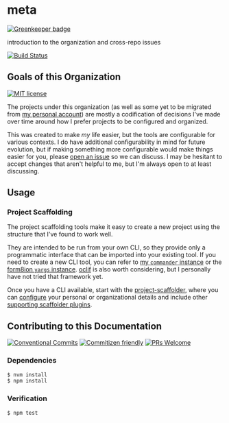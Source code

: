# meta

[![Greenkeeper badge](https://badges.greenkeeper.io/form8ion/meta.svg)](https://greenkeeper.io/)

introduction to the organization and cross-repo issues

<!-- status badges -->
[![Build Status][ci-badge]][ci-link]

## Goals of this Organization

<!-- consumer badges -->
[![MIT license][license-badge]][license-link]

The projects under this organization (as well as some yet to be migrated from
[my personal account](https://github.com/travi)) are mostly a codification of
decisions I've made over time around how I prefer projects to be configured and
organized.

This was created to make _my_ life easier, but the tools are configurable for
various contexts. I do have additional configurability in mind for future
evolution, but if making something more configurable would make things easier
for you, please [open an issue](https://github.com/form8ion/meta/issues/new) so
we can discuss. I may be hesitant to accept changes that aren't helpful to me,
but I'm always open to at least discussing.

## Usage

### Project Scaffolding

The project scaffolding tools make it easy to create a new project using the
structure that I've found to work well.

They are intended to be run from your own CLI, so they provide only a
programmatic interface that can be imported into your existing tool. If you
need to create a new CLI tool, you can refer to
[my `commander` instance](https://github.com/travi/cli) or the
[form8ion `yargs` instance](https://github.com/form8ion/utils-cli).
[oclif](https://www.npmjs.com/package/oclif) is also worth considering, but I
personally have not tried that framework yet.

Once you have a CLI available, start with the
[project-scaffolder](https://github.com/travi/project-scaffolder), where you
can [configure](https://github.com/travi/project-scaffolder#options) your
personal or organizational details and include other
[supporting scaffolder plugins](https://github.com/form8ion/awesome#scaffolding).

## Contributing to this Documentation

<!-- contribution badges -->
[![Conventional Commits][commit-convention-badge]][commit-convention-link]
[![Commitizen friendly][commitizen-badge]][commitizen-link]
[![PRs Welcome][PRs-badge]][PRs-link]

### Dependencies

```sh
$ nvm install
$ npm install
```

### Verification

```sh
$ npm test
```

[license-link]: LICENSE
[license-badge]: https://img.shields.io/github/license/form8ion/meta.svg
[ci-link]: https://travis-ci.com/form8ion/meta
[ci-badge]: https://img.shields.io/travis/com/form8ion/meta/master.svg
[commit-convention-link]: https://conventionalcommits.org
[commit-convention-badge]: https://img.shields.io/badge/Conventional%20Commits-1.0.0-yellow.svg
[commitizen-link]: http://commitizen.github.io/cz-cli/
[commitizen-badge]: https://img.shields.io/badge/commitizen-friendly-brightgreen.svg
[PRs-link]: http://makeapullrequest.com
[PRs-badge]: https://img.shields.io/badge/PRs-welcome-brightgreen.svg
